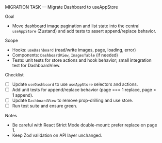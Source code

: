 MIGRATION TASK — Migrate Dashboard to useAppStore

Goal
- Move dashboard image pagination and list state into the central `useAppStore` (Zustand) and add tests to assert append/replace behavior.

Scope
- Hooks: `useDashboard` (read/write images, page, loading, error)
- Components: `DashboardView`, `ImagesTable` (if needed)
- Tests: unit tests for store actions and hook behavior; small integration test for DashboardView.

Checklist
- [ ] Update `useDashboard` to use `useAppStore` selectors and actions.
- [ ] Add unit tests for append/replace behavior (page === 1 replace, page > 1 append).
- [ ] Update `DashboardView` to remove prop-drilling and use store.
- [ ] Run test suite and ensure green.

Notes
- Be careful with React Strict Mode double-mount: prefer replace on page 1.
- Keep Zod validation on API layer unchanged.

